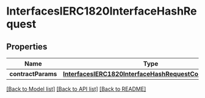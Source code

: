 # InterfacesIERC1820InterfaceHashRequest

## Properties
Name | Type | Description | Notes
------------ | ------------- | ------------- | -------------
**contractParams** | [**InterfacesIERC1820InterfaceHashRequestContractParams**](InterfacesIERC1820InterfaceHashRequestContractParams.md) |  | 

[[Back to Model list]](../README.md#documentation-for-models) [[Back to API list]](../README.md#documentation-for-api-endpoints) [[Back to README]](../README.md)


